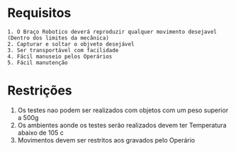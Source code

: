 
# Requisitos

    1. O Braço Robotico deverá reproduzir qualquer movimento desejavel (Dentro dos limites da mecânica)
    2. Capturar e soltar o objveto desejável
    3. Ser transportável com facilidade 
    4. Fácil manuseio pelos Operários
    5. Fácil manutenção 
    
# Restrições 

   1. Os testes nao podem ser realizados com objetos com um peso superior a 500g
   2. Os ambientes aonde os testes serão realizados devem ter Temperatura abaixo de 105 c
   3. Movimentos devem ser restritos aos gravados pelo Operário 
   
   
